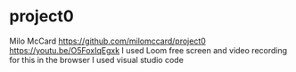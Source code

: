 # project0
Milo McCard
https://github.com/milomccard/project0
https://youtu.be/O5FoxIqEgxk
I used Loom free screen and video recording for this in the browser
I used visual studio code
